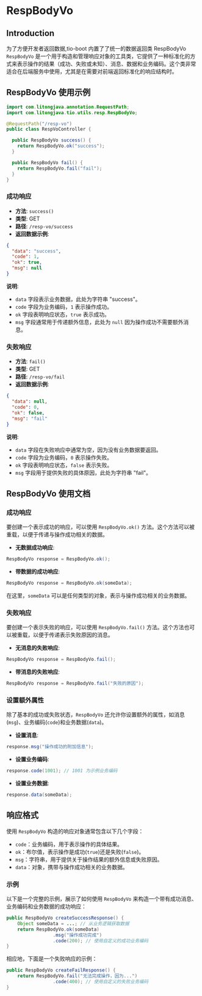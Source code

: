 # RespBodyVo

## Introduction

为了方便开发者返回数据,tio-boot 内置了了统一的数据返回类 RespBodyVo
`RespBodyVo` 是一个用于构造和管理响应对象的工具类，它提供了一种标准化的方式来表示操作的结果（成功、失败或未知）、消息、数据和业务编码。这个类非常适合在后端服务中使用，尤其是在需要对前端返回标准化的响应结构时。

## RespBodyVo 使用示例

```java
import com.litongjava.annotation.RequestPath;
import com.litongjava.tio.utils.resp.RespBodyVo;

@RequestPath("/resp-vo")
public class RespVoController {

  public RespBodyVo success() {
    return RespBodyVo.ok("success");
  }

  public RespBodyVo fail() {
    return RespBodyVo.fail("fail");
  }
}
```

### 成功响应

- **方法**: `success()`
- **类型**: GET
- **路径**: `/resp-vo/success`
- **返回数据示例**:

```json
{
  "data": "success",
  "code": 1,
  "ok": true,
  "msg": null
}
```

**说明**:

- `data` 字段表示业务数据，此处为字符串 "success"。
- `code` 字段为业务编码，`1` 表示操作成功。
- `ok` 字段表明响应状态，`true` 表示成功。
- `msg` 字段通常用于传递额外信息，此处为 `null` 因为操作成功不需要额外消息。

### 失败响应

- **方法**: `fail()`
- **类型**: GET
- **路径**: `/resp-vo/fail`
- **返回数据示例**:

```json
{
  "data": null,
  "code": 0,
  "ok": false,
  "msg": "fail"
}
```

**说明**:

- `data` 字段在失败响应中通常为空，因为没有业务数据要返回。
- `code` 字段为业务编码，`0` 表示操作失败。
- `ok` 字段表明响应状态，`false` 表示失败。
- `msg` 字段用于提供失败的具体原因，此处为字符串 "fail"。

## RespBodyVo 使用文档

### 成功响应

要创建一个表示成功的响应，可以使用 `RespBodyVo.ok()` 方法。这个方法可以被重载，以便于传递与操作成功相关的数据。

- **无数据成功响应**:

```java
RespBodyVo response = RespBodyVo.ok();
```

- **带数据的成功响应**:

```java
RespBodyVo response = RespBodyVo.ok(someData);
```

在这里，`someData` 可以是任何类型的对象，表示与操作成功相关的业务数据。

### 失败响应

要创建一个表示失败的响应，可以使用 `RespBodyVo.fail()` 方法。这个方法也可以被重载，以便于传递表示失败原因的消息。

- **无消息的失败响应**:

```java
RespBodyVo response = RespBodyVo.fail();
```

- **带消息的失败响应**:

```java
RespBodyVo response = RespBodyVo.fail("失败的原因");
```

### 设置额外属性

除了基本的成功或失败状态，`RespBodyVo` 还允许你设置额外的属性，如消息(`msg`)、业务编码(`code`)和业务数据(`data`)。

- **设置消息**:

```java
response.msg("操作成功的附加信息");
```

- **设置业务编码**:

```java
response.code(1001); // 1001 为示例业务编码
```

- **设置业务数据**:

```java
response.data(someData);
```

## 响应格式

使用 `RespBodyVo` 构造的响应对象通常包含以下几个字段：

- `code`：业务编码，用于表示操作的具体结果。
- `ok`：布尔值，表示操作是成功(`true`)还是失败(`false`)。
- `msg`：字符串，用于提供关于操作结果的额外信息或失败原因。
- `data`：对象，携带与操作成功相关的业务数据。

### 示例

以下是一个完整的示例，展示了如何使用 `RespBodyVo` 来构造一个带有成功消息、业务编码和业务数据的成功响应：

```java
public RespBodyVo createSuccessResponse() {
    Object someData = ...; // 从业务逻辑获取数据
    return RespBodyVo.ok(someData)
                 .msg("操作成功完成")
                 .code(200); // 使用自定义的成功业务编码
}
```

相应地，下面是一个失败响应的示例：

```java
public RespBodyVo createFailResponse() {
    return RespBodyVo.fail("无法完成操作，因为...")
                 .code(400); // 使用自定义的失败业务编码
}
```

